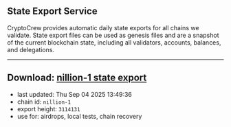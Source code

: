 ## State Export Service
CryptoCrew provides automatic daily state exports for all chains we validate. State export files can be used as genesis files and are a snapshot of the current blockchain state, including all validators, accounts, balances, and delegations.

---
**Download: [nillion-1 state export](https://ccv-s3.nbg1.your-objectstorage.com/SERVICE/nillion/nillion-1_export_3114131.json)**
---

- last updated: Thu Sep 04 2025 13:49:36
- chain id: `nillion-1`
- export height: `3114131`
- use for: airdrops, local tests, chain recovery
